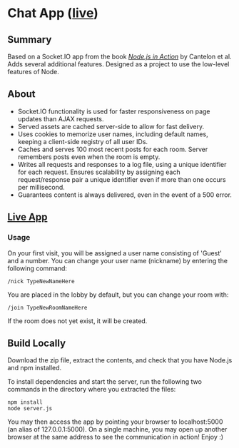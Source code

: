 # Chat App ([live](http://chat.mgukowsky.com))

## Summary

Based on a Socket.IO app from the book [*Node.js in Action*](http://www.manning.com/cantelon/) by Cantelon et al. 
Adds several additional features. Designed as a project to use the low-level features of Node.

## About

* Socket.IO functionality is used for faster responsiveness on page updates than AJAX requests.
* Served assets are cached server-side to allow for fast delivery.
* Uses cookies to memorize user names, including default names, keeping a client-side registry of all user IDs.
* Caches and serves 100 most recent posts for each room. Server remembers posts even when the room is empty. 
* Writes all requests and responses to a log file, using a unique identifier for each request. Ensures
scalability by assigning each request/response pair a unique identifier even if more than one occurs
per millisecond.
* Guarantees content is always delivered, even in the event of a 500 error.

## [Live App](http://chat.mgukowsky.com)

### Usage

On your first visit, you will be assigned a user name consisting of 'Guest' and a number. 
You can change your user name (nickname) by entering the following command:

	/nick TypeNewNameHere

You are placed in the lobby by default, but you can change your room with:

	/join TypeNewRoomNameHere
If the room does not yet exist, it will be created. 

## Build Locally

Download the zip file, extract the contents, and check that you have Node.js and npm installed. 

To install dependencies and start the server, run the following two commands in the directory where you extracted the files:

	npm install
	node server.js
	
You may then access the app by pointing your browser to localhost:5000 (an alias of 127.0.0.1:5000). 
On a single machine, you may open up another browser at the same address to see the communication in action!
Enjoy :)
